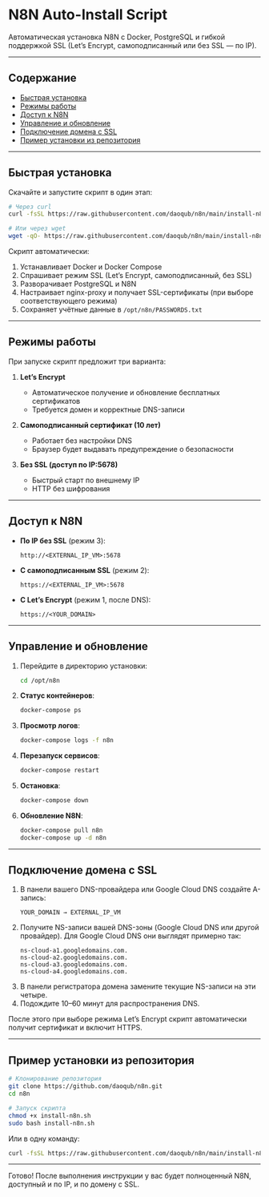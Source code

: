 # N8N Auto-Install Script

Автоматическая установка N8N с Docker, PostgreSQL и гибкой поддержкой SSL (Let’s Encrypt, самоподписанный или без SSL — по IP).

***

## Содержание

- [Быстрая установка](#быстрая-установка)  
- [Режимы работы](#режимы-работы)  
- [Доступ к N8N](#доступ-к-n8n)  
- [Управление и обновление](#управление-и-обновление)  
- [Подключение домена с SSL](#подключение-домена-с-ssl)  
- [Пример установки из репозитория](#пример-установки-из-репозитория)  

***

## Быстрая установка

Скачайте и запустите скрипт в один этап:

```bash
# Через curl
curl -fsSL https://raw.githubusercontent.com/daoqub/n8n/main/install-n8n.sh | sudo bash

# Или через wget
wget -qO- https://raw.githubusercontent.com/daoqub/n8n/main/install-n8n.sh | sudo bash
```

Скрипт автоматически:
1. Устанавливает Docker и Docker Compose  
2. Спрашивает режим SSL (Let’s Encrypt, самоподписанный, без SSL)  
3. Разворачивает PostgreSQL и N8N  
4. Настраивает nginx-proxy и получает SSL-сертификаты (при выборе соответствующего режима)  
5. Сохраняет учётные данные в `/opt/n8n/PASSWORDS.txt`  

***

## Режимы работы

При запуске скрипт предложит три варианта:

1) **Let’s Encrypt**  
   - Автоматическое получение и обновление бесплатных сертификатов  
   - Требуется домен и корректные DNS-записи  

2) **Самоподписанный сертификат (10 лет)**  
   - Работает без настройки DNS  
   - Браузер будет выдавать предупреждение о безопасности  

3) **Без SSL (доступ по IP:5678)**  
   - Быстрый старт по внешнему IP  
   - HTTP без шифрования  

***

## Доступ к N8N

- **По IP без SSL** (режим 3):  
  ```
  http://<EXTERNAL_IP_VM>:5678
  ```

- **С самоподписанным SSL** (режим 2):  
  ```
  https://<EXTERNAL_IP_VM>:5678
  ```

- **С Let’s Encrypt** (режим 1, после DNS):  
  ```
  https://<YOUR_DOMAIN>
  ```

***

## Управление и обновление

1. Перейдите в директорию установки:
   ```bash
   cd /opt/n8n
   ```
2. **Статус контейнеров**:
   ```bash
   docker-compose ps
   ```
3. **Просмотр логов**:
   ```bash
   docker-compose logs -f n8n
   ```
4. **Перезапуск сервисов**:
   ```bash
   docker-compose restart
   ```
5. **Остановка**:
   ```bash
   docker-compose down
   ```
6. **Обновление N8N**:
   ```bash
   docker-compose pull n8n
   docker-compose up -d n8n
   ```

***

## Подключение домена с SSL

1. В панели вашего DNS-провайдера или Google Cloud DNS создайте A-запись:
   ```
   YOUR_DOMAIN → EXTERNAL_IP_VM
   ```
2. Получите NS-записи вашей DNS-зоны (Google Cloud DNS или другой провайдер). Для Google Cloud DNS они выглядят примерно так:
   ```
   ns-cloud-a1.googledomains.com.
   ns-cloud-a2.googledomains.com.
   ns-cloud-a3.googledomains.com.
   ns-cloud-a4.googledomains.com.
   ```
3. В панели регистратора домена замените текущие NS-записи на эти четыре.
4. Подождите 10–60 минут для распространения DNS.

После этого при выборе режима Let’s Encrypt скрипт автоматически получит сертификат и включит HTTPS.

***

## Пример установки из репозитория

```bash
# Клонирование репозитория
git clone https://github.com/daoqub/n8n.git
cd n8n

# Запуск скрипта
chmod +x install-n8n.sh
sudo bash install-n8n.sh
```

Или в одну команду:

```bash
curl -fsSL https://raw.githubusercontent.com/daoqub/n8n/main/install-n8n.sh | sudo bash
```

***

Готово! После выполнения инструкции у вас будет полноценный N8N, доступный и по IP, и по домену с SSL.
